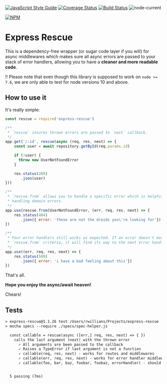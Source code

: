 [![JavaScript Style Guide](https://img.shields.io/badge/code_style-standard-brightgreen.svg)](https://standardjs.com)
[![Coverage Status](https://coveralls.io/repos/github/rwillians/express-rescue/badge.svg?branch=master)](https://coveralls.io/github/rwillians/express-rescue?branch=master)
[![Build Status](https://travis-ci.org/rwillians/express-rescue.svg?branch=master)](https://travis-ci.org/rwillians/express-rescue)
![node-current](https://img.shields.io/node/v/express-rescue)

[![NPM](https://nodei.co/npm/express-rescue.png)](https://npmjs.org/package/express-rescue)

# Express Rescue

This is a dependency-free wrapper (or sugar code layer if you will) for async middlewares which makes sure all async errors are passed to your stack of error handlers, allowing you to have a **cleaner and more readable code**.

!! Please note that even though this library is supposed to work on `node >= 7.6`, we are only able to test for node versions 10 and above.

## How to use it

It's really simple:

```js
const rescue = require('express-rescue')

/**
 * `rescue` insures thrown errors are passed to `next` callback.
 */
app.get('/:id', rescue(async (req, res, next) => {
    const user = await repository.getById(req.params.id)

    if (!user) {
      throw new UserNotFoundError
    }

    res.status(200)
       .json(user)
}))

/**
 * `rescue.from` allows you to handle a specific error which is helpful for
 * handling domain errors.
 */
app.use(rescue.from(UserNotFoundError, (err, req, res, next) => {
    res.status(404)
       .json({ error: 'these are not the droids you\'re looking for'})
})

/**
 * Your error handlers still works as expected. If an error doesn't match your
 * `rescue.from` criteria, it will find its way to the next error handler.
 */
app.use((err, req, res, next) => {
    res.status(500)
       .json({ error: 'i have a bad feeling about this'})
})

```

That's all.


**Hope you enjoy the async/await heaven!**

Chears!


## Tests

```txt
> express-rescue@1.1.26 test /Users/rwillians/Projects/express-rescue
> mocha specs --require ./specs/spec-helper.js

  const callable = rescue(async ([err,] req, res, next) => { })
    calls the last argument (next) with the thrown error
      ✓ All arguments are been passed to the callback
      ✓ Raises a TypeError if last argument is not a function
      ✓ callable(req, res, next) - works for routes and middlewares
      ✓ callable(err, req, res, next) - works for error handler middlewares
      ✓ callable(foo, bar, baz, foobar, foobaz, errorHandler) - should work for basically anything, since you place an error handler as the last argument


  5 passing (7ms)
```
